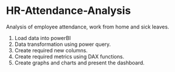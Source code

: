 # HR-Attendance-Analysis
Analysis of employee attendance, work from home and sick leaves.

1. Load data into powerBI
2. Data transformation using power query.
3. Create required new columns.
4. Create required metrics using DAX functions.
5. Create graphs and charts and present the dashboard.
